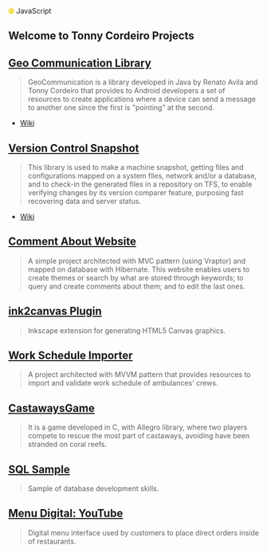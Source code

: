 

<span>
  <span style="background-color:#f1e05a;display:inline-block;position:relative;top:1px;display:inline-block;width:12px;height:12px;border-radius:50%;"></span>
  <span >JavaScript</span>
</span>

## Welcome to Tonny Cordeiro Projects

## [Geo Communication Library](https://github.com/tonnycordeiro/GeoCommunicationLibrary)
>GeoCommunication is a library developed in Java by Renato Avila and Tonny Cordeiro that provides to Android developers a set of resources to create applications where a device can send a message to another one since the first is "pointing" at the second.
- [Wiki](https://github.com/tonnycordeiro/GeoCommunicationLibrary/wiki)

## [Version Control Snapshot](https://github.com/tonnycordeiro/VersionControlSnapshot)
>This library is used to make a machine snapshot, getting files and configurations mapped on a system files, network and/or a database, and to check-in the generated files in a repository on TFS, to enable verifying changes by its version comparer feature, purposing fast recovering data and server status.
- [Wiki](https://github.com/tonnycordeiro/VersionControlSnapshot/wiki)

## [Comment About Website](https://github.com/tonnycordeiro/CommentAboutWebsite)
> A simple project architected with MVC pattern (using Vraptor) and mapped on database with Hibernate. This website enables users to create themes or search by what are stored through keywords; to query and create comments about them; and to edit the last ones.

## [ink2canvas Plugin](https://github.com/tonnycordeiro/ink2canvas)
> Inkscape extension for generating HTML5 Canvas graphics.

## [Work Schedule Importer](https://github.com/tonnycordeiro/WorkScheduleImporter)
> A project architected with MVVM pattern that provides resources to import and validate work schedule of ambulances' crews.

## [CastawaysGame](https://github.com/tonnycordeiro/CastawaysGame)
> It is a game developed in C, with Allegro library, where two players compete to rescue the most part of castaways, avoiding have been stranded on coral reefs.

## [SQL Sample](https://github.com/tonnycordeiro/SQL_Sample)
> Sample of database development skills.

## [Menu Digital: YouTube](https://www.youtube.com/watch?v=pLLDiW5eZvs)
> Digital menu interface used by customers to place direct orders inside of restaurants.


